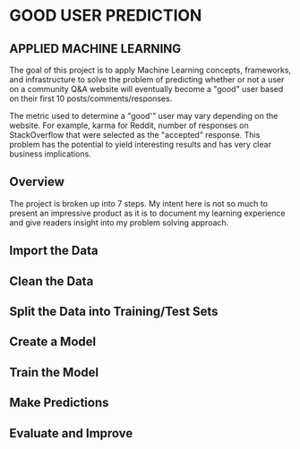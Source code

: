 # GOOD USER PREDICTION #
## APPLIED MACHINE LEARNING ##

The goal of this project is to apply Machine Learning concepts, frameworks, and infrastructure to solve the problem of predicting 
whether or not a user on a community Q&A website will eventually become a "good" user based on their first 10 posts/comments/responses.

The metric used to determine a "good'" user may vary depending on the website. For example, karma for Reddit, number of responses on StackOverflow that were selected as the "accepted" response.
This problem has the potential to yield interesting results and has very clear business implications.

##  Overview  ##
The project is broken up into 7 steps. My intent here is not so much to present an impressive product as it is to document my learning experience and give readers insight into my problem solving approach.


## Import the Data ##

## Clean the Data ## 

## Split the Data into Training/Test Sets ##

## Create a Model ##

## Train the Model ##

## Make Predictions ##

## Evaluate and Improve ##
